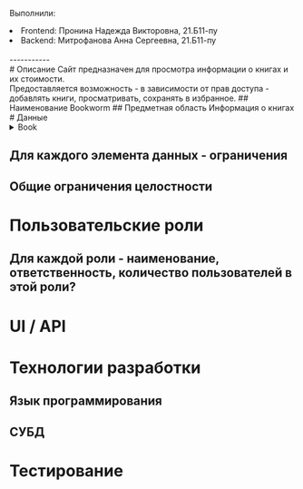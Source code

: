 Выполнили:
<li>Frontend: Пронина Надежда Викторовна, 21.Б11-пу</li>
<li>Backend: Митрофанова Анна Сергеевна, 21.Б11-пу</li>
<br>
-----------
<br>
# Описание
Сайт предназначен для просмотра информации о книгах и их стоимости.<br> Предоставляется возможность - в зависимости от прав доступа - добавлять книги, просматривать, сохранять в избранное.
## Наименование
Bookworm
## Предметная область
Информация о книгах 
# Данные
<details>

<summary>Book</summary>
  |Название атрибута | Тип| Ограничения |
|---------------------|---------------------|---------------------|
| id | int64 | >0, != null |
| name | string | != null len>0 |
| author_id | int64 | >0, != null |
</details>


## Для каждого элемента данных - ограничения
## Общие ограничения целостности
# Пользовательские роли
## Для каждой роли - наименование, ответственность, количество пользователей в этой роли?
# UI / API 
# Технологии разработки
## Язык программирования
## СУБД
# Тестирование
